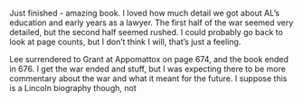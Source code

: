 Just finished - amazing book. I loved how much detail we got about AL’s education and early years as a lawyer. The first half of the war seemed very detailed, but the second half seemed rushed. I could probably go back to look at page counts, but I don’t think I will, that’s just a feeling.

Lee surrendered to Grant at Appomattox on page 674, and the book ended in 676. I get the war ended and stuff, but I was expecting there to be more commentary about the war and what it meant for the future. I suppose this is a Lincoln biography though, not